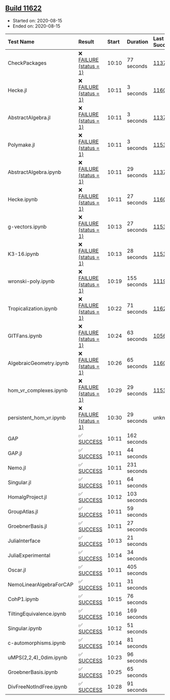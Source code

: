 ## [Build 11622](https://oscarci.mathematik.uni-kl.de/job/oscar/11622/)

* Started on: 2020-08-15
* Ended on: 2020-08-15

| Test Name    | Result | Start | Duration | Last Success | First Failure |
|:-------------|:-------|:------|:---------|:-------------|:--------------|
| CheckPackages | ❌ [FAILURE (status = 1)](https://oscarci.mathematik.uni-kl.de/job/oscar/11622/artifact/logs/build-11622/CheckPackages.log) | 10:10 | 77 seconds | [11376](https://oscarci.mathematik.uni-kl.de/job/oscar/11376/) | [11377](https://oscarci.mathematik.uni-kl.de/job/oscar/11377/) |
| Hecke.jl | ❌ [FAILURE (status = 1)](https://oscarci.mathematik.uni-kl.de/job/oscar/11622/artifact/logs/build-11622/Hecke.jl.log) | 10:11 | 3 seconds | [11602](https://oscarci.mathematik.uni-kl.de/job/oscar/11602/) | [11603](https://oscarci.mathematik.uni-kl.de/job/oscar/11603/) |
| AbstractAlgebra.jl | ❌ [FAILURE (status = 1)](https://oscarci.mathematik.uni-kl.de/job/oscar/11622/artifact/logs/build-11622/AbstractAlgebra.jl.log) | 10:11 | 3 seconds | [11376](https://oscarci.mathematik.uni-kl.de/job/oscar/11376/) | [11377](https://oscarci.mathematik.uni-kl.de/job/oscar/11377/) |
| Polymake.jl | ❌ [FAILURE (status = 1)](https://oscarci.mathematik.uni-kl.de/job/oscar/11622/artifact/logs/build-11622/Polymake.jl.log) | 10:11 | 3 seconds | [11532](https://oscarci.mathematik.uni-kl.de/job/oscar/11532/) | [11533](https://oscarci.mathematik.uni-kl.de/job/oscar/11533/) |
| AbstractAlgebra.ipynb | ❌ [FAILURE (status = 1)](https://oscarci.mathematik.uni-kl.de/job/oscar/11622/artifact/logs/build-11622/AbstractAlgebra.ipynb.log) | 10:11 | 29 seconds | [11376](https://oscarci.mathematik.uni-kl.de/job/oscar/11376/) | [11377](https://oscarci.mathematik.uni-kl.de/job/oscar/11377/) |
| Hecke.ipynb | ❌ [FAILURE (status = 1)](https://oscarci.mathematik.uni-kl.de/job/oscar/11622/artifact/logs/build-11622/Hecke.ipynb.log) | 10:11 | 27 seconds | [11602](https://oscarci.mathematik.uni-kl.de/job/oscar/11602/) | [11603](https://oscarci.mathematik.uni-kl.de/job/oscar/11603/) |
| g-vectors.ipynb | ❌ [FAILURE (status = 1)](https://oscarci.mathematik.uni-kl.de/job/oscar/11622/artifact/logs/build-11622/g-vectors.ipynb.log) | 10:13 | 27 seconds | [11532](https://oscarci.mathematik.uni-kl.de/job/oscar/11532/) | [11533](https://oscarci.mathematik.uni-kl.de/job/oscar/11533/) |
| K3-16.ipynb | ❌ [FAILURE (status = 1)](https://oscarci.mathematik.uni-kl.de/job/oscar/11622/artifact/logs/build-11622/K3-16.ipynb.log) | 10:13 | 28 seconds | [11532](https://oscarci.mathematik.uni-kl.de/job/oscar/11532/) | [11533](https://oscarci.mathematik.uni-kl.de/job/oscar/11533/) |
| wronski-poly.ipynb | ❌ [FAILURE (status = 1)](https://oscarci.mathematik.uni-kl.de/job/oscar/11622/artifact/logs/build-11622/wronski-poly.ipynb.log) | 10:19 | 155 seconds | [11192](https://oscarci.mathematik.uni-kl.de/job/oscar/11192/) | [11193](https://oscarci.mathematik.uni-kl.de/job/oscar/11193/) |
| Tropicalization.ipynb | ❌ [FAILURE (status = 1)](https://oscarci.mathematik.uni-kl.de/job/oscar/11622/artifact/logs/build-11622/Tropicalization.ipynb.log) | 10:22 | 71 seconds | [11621](https://oscarci.mathematik.uni-kl.de/job/oscar/11621/) | [11622](https://oscarci.mathematik.uni-kl.de/job/oscar/11622/) |
| GITFans.ipynb | ❌ [FAILURE (status = 1)](https://oscarci.mathematik.uni-kl.de/job/oscar/11622/artifact/logs/build-11622/GITFans.ipynb.log) | 10:24 | 63 seconds | [10566](https://oscarci.mathematik.uni-kl.de/job/oscar/10566/) | [10567](https://oscarci.mathematik.uni-kl.de/job/oscar/10567/) |
| AlgebraicGeometry.ipynb | ❌ [FAILURE (status = 1)](https://oscarci.mathematik.uni-kl.de/job/oscar/11622/artifact/logs/build-11622/AlgebraicGeometry.ipynb.log) | 10:26 | 65 seconds | [11602](https://oscarci.mathematik.uni-kl.de/job/oscar/11602/) | [11603](https://oscarci.mathematik.uni-kl.de/job/oscar/11603/) |
| hom_vr_complexes.ipynb | ❌ [FAILURE (status = 1)](https://oscarci.mathematik.uni-kl.de/job/oscar/11622/artifact/logs/build-11622/hom_vr_complexes.ipynb.log) | 10:29 | 29 seconds | [11532](https://oscarci.mathematik.uni-kl.de/job/oscar/11532/) | [11533](https://oscarci.mathematik.uni-kl.de/job/oscar/11533/) |
| persistent_hom_vr.ipynb | ❌ [FAILURE (status = 1)](https://oscarci.mathematik.uni-kl.de/job/oscar/11622/artifact/logs/build-11622/persistent_hom_vr.ipynb.log) | 10:30 | 29 seconds | unknown | unknown |
| GAP | ✅ [SUCCESS](https://oscarci.mathematik.uni-kl.de/job/oscar/11622/artifact/logs/build-11622/GAP.log) | 10:11 | 162 seconds |  |  |
| GAP.jl | ✅ [SUCCESS](https://oscarci.mathematik.uni-kl.de/job/oscar/11622/artifact/logs/build-11622/GAP.jl.log) | 10:11 | 44 seconds |  |  |
| Nemo.jl | ✅ [SUCCESS](https://oscarci.mathematik.uni-kl.de/job/oscar/11622/artifact/logs/build-11622/Nemo.jl.log) | 10:11 | 231 seconds |  |  |
| Singular.jl | ✅ [SUCCESS](https://oscarci.mathematik.uni-kl.de/job/oscar/11622/artifact/logs/build-11622/Singular.jl.log) | 10:11 | 64 seconds |  |  |
| HomalgProject.jl | ✅ [SUCCESS](https://oscarci.mathematik.uni-kl.de/job/oscar/11622/artifact/logs/build-11622/HomalgProject.jl.log) | 10:12 | 103 seconds |  |  |
| GroupAtlas.jl | ✅ [SUCCESS](https://oscarci.mathematik.uni-kl.de/job/oscar/11622/artifact/logs/build-11622/GroupAtlas.jl.log) | 10:11 | 59 seconds |  |  |
| GroebnerBasis.jl | ✅ [SUCCESS](https://oscarci.mathematik.uni-kl.de/job/oscar/11622/artifact/logs/build-11622/GroebnerBasis.jl.log) | 10:11 | 27 seconds |  |  |
| JuliaInterface | ✅ [SUCCESS](https://oscarci.mathematik.uni-kl.de/job/oscar/11622/artifact/logs/build-11622/JuliaInterface.log) | 10:13 | 21 seconds |  |  |
| JuliaExperimental | ✅ [SUCCESS](https://oscarci.mathematik.uni-kl.de/job/oscar/11622/artifact/logs/build-11622/JuliaExperimental.log) | 10:14 | 34 seconds |  |  |
| Oscar.jl | ✅ [SUCCESS](https://oscarci.mathematik.uni-kl.de/job/oscar/11622/artifact/logs/build-11622/Oscar.jl.log) | 10:11 | 405 seconds |  |  |
| NemoLinearAlgebraForCAP | ✅ [SUCCESS](https://oscarci.mathematik.uni-kl.de/job/oscar/11622/artifact/logs/build-11622/NemoLinearAlgebraForCAP.log) | 10:11 | 31 seconds |  |  |
| CohP1.ipynb | ✅ [SUCCESS](https://oscarci.mathematik.uni-kl.de/job/oscar/11622/artifact/logs/build-11622/CohP1.ipynb.log) | 10:15 | 76 seconds |  |  |
| TiltingEquivalence.ipynb | ✅ [SUCCESS](https://oscarci.mathematik.uni-kl.de/job/oscar/11622/artifact/logs/build-11622/TiltingEquivalence.ipynb.log) | 10:16 | 169 seconds |  |  |
| Singular.ipynb | ✅ [SUCCESS](https://oscarci.mathematik.uni-kl.de/job/oscar/11622/artifact/logs/build-11622/Singular.ipynb.log) | 10:12 | 51 seconds |  |  |
| c-automorphisms.ipynb | ✅ [SUCCESS](https://oscarci.mathematik.uni-kl.de/job/oscar/11622/artifact/logs/build-11622/c-automorphisms.ipynb.log) | 10:14 | 81 seconds |  |  |
| uMPS(2,2,4)_0dim.ipynb | ✅ [SUCCESS](https://oscarci.mathematik.uni-kl.de/job/oscar/11622/artifact/logs/build-11622/uMPS-2-2-4-_0dim.ipynb.log) | 10:23 | 96 seconds |  |  |
| GroebnerBasis.ipynb | ✅ [SUCCESS](https://oscarci.mathematik.uni-kl.de/job/oscar/11622/artifact/logs/build-11622/GroebnerBasis.ipynb.log) | 10:25 | 65 seconds |  |  |
| DivFreeNotIndFree.ipynb | ✅ [SUCCESS](https://oscarci.mathematik.uni-kl.de/job/oscar/11622/artifact/logs/build-11622/DivFreeNotIndFree.ipynb.log) | 10:28 | 91 seconds |  |  |
